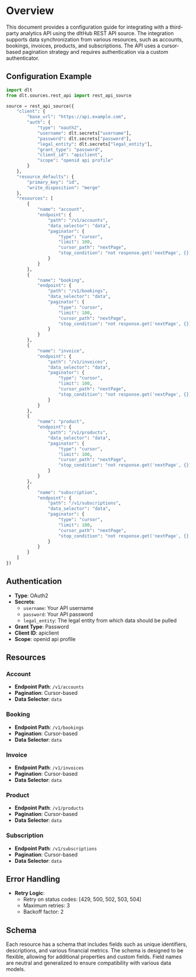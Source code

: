 # Overview

This document provides a configuration guide for integrating with a third-party analytics API using the dltHub REST API source. The integration supports data synchronization from various resources, such as accounts, bookings, invoices, products, and subscriptions. The API uses a cursor-based pagination strategy and requires authentication via a custom authenticator.

## Configuration Example

```python
import dlt
from dlt.sources.rest_api import rest_api_source

source = rest_api_source({
    "client": {
        "base_url": "https://api.example.com",
        "auth": {
            "type": "oauth2",
            "username": dlt.secrets["username"],
            "password": dlt.secrets["password"],
            "legal_entity": dlt.secrets["legal_entity"],
            "grant_type": "password",
            "client_id": "apiclient",
            "scope": "openid api profile"
        }
    },
    "resource_defaults": {
        "primary_key": "id",
        "write_disposition": "merge"
    },
    "resources": [
        {
            "name": "account",
            "endpoint": {
                "path": "/v1/accounts",
                "data_selector": "data",
                "paginator": {
                    "type": "cursor",
                    "limit": 100,
                    "cursor_path": "nextPage",
                    "stop_condition": "not response.get('nextPage', {})"
                }
            }
        },
        {
            "name": "booking",
            "endpoint": {
                "path": "/v1/bookings",
                "data_selector": "data",
                "paginator": {
                    "type": "cursor",
                    "limit": 100,
                    "cursor_path": "nextPage",
                    "stop_condition": "not response.get('nextPage', {})"
                }
            }
        },
        {
            "name": "invoice",
            "endpoint": {
                "path": "/v1/invoices",
                "data_selector": "data",
                "paginator": {
                    "type": "cursor",
                    "limit": 100,
                    "cursor_path": "nextPage",
                    "stop_condition": "not response.get('nextPage', {})"
                }
            }
        },
        {
            "name": "product",
            "endpoint": {
                "path": "/v1/products",
                "data_selector": "data",
                "paginator": {
                    "type": "cursor",
                    "limit": 100,
                    "cursor_path": "nextPage",
                    "stop_condition": "not response.get('nextPage', {})"
                }
            }
        },
        {
            "name": "subscription",
            "endpoint": {
                "path": "/v1/subscriptions",
                "data_selector": "data",
                "paginator": {
                    "type": "cursor",
                    "limit": 100,
                    "cursor_path": "nextPage",
                    "stop_condition": "not response.get('nextPage', {})"
                }
            }
        }
    ]
})
```

## Authentication

- **Type**: OAuth2
- **Secrets**: 
  - `username`: Your API username
  - `password`: Your API password
  - `legal_entity`: The legal entity from which data should be pulled
- **Grant Type**: Password
- **Client ID**: apiclient
- **Scope**: openid api profile

## Resources

### Account
- **Endpoint Path**: `/v1/accounts`
- **Pagination**: Cursor-based
- **Data Selector**: `data`

### Booking
- **Endpoint Path**: `/v1/bookings`
- **Pagination**: Cursor-based
- **Data Selector**: `data`

### Invoice
- **Endpoint Path**: `/v1/invoices`
- **Pagination**: Cursor-based
- **Data Selector**: `data`

### Product
- **Endpoint Path**: `/v1/products`
- **Pagination**: Cursor-based
- **Data Selector**: `data`

### Subscription
- **Endpoint Path**: `/v1/subscriptions`
- **Pagination**: Cursor-based
- **Data Selector**: `data`

## Error Handling

- **Retry Logic**: 
  - Retry on status codes: [429, 500, 502, 503, 504]
  - Maximum retries: 3
  - Backoff factor: 2

## Schema

Each resource has a schema that includes fields such as unique identifiers, descriptions, and various financial metrics. The schema is designed to be flexible, allowing for additional properties and custom fields. Field names are neutral and generalized to ensure compatibility with various data models.